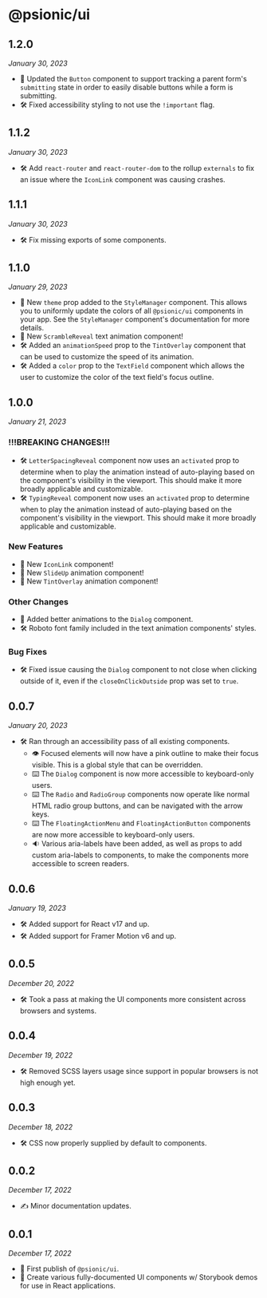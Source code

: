 # @psionic/ui

## 1.2.0

<i>January 30, 2023</i>

* 🚀 Updated the `Button` component to support tracking a parent form's `submitting` state in order to easily disable buttons while a form is submitting.
* 🛠️ Fixed accessibility styling to not use the `!important` flag.

## 1.1.2

<i>January 30, 2023</i>

* 🛠️ Add `react-router` and `react-router-dom` to the rollup `externals` to fix an issue where the `IconLink` component was causing crashes.

## 1.1.1

<i>January 30, 2023</i>

* 🛠️ Fix missing exports of some components.

## 1.1.0

<i>January 29, 2023</i>

* 🎨 New `theme` prop added to the `StyleManager` component. This allows you to uniformly update the colors of all `@psionic/ui` components in your app. See the `StyleManager` component's documentation for more details.
* 🚀 New `ScrambleReveal` text animation component!
* 🛠️ Added an `animationSpeed` prop to the `TintOverlay` component that can be used to customize the speed of its animation.
* 🛠️ Added a `color` prop to the `TextField` component which allows the user to customize the color of the text field's focus outline.

## 1.0.0

<i>January 21, 2023</i>

### !!!BREAKING CHANGES!!!

* 🛠️ `LetterSpacingReveal` component now uses an `activated` prop to determine when to play the animation instead of auto-playing based on the component's visibility in the viewport. This should make it more broadly applicable and customizable.
* 🛠️ `TypingReveal` component now uses an `activated` prop to determine when to play the animation instead of auto-playing based on the component's visibility in the viewport. This should make it more broadly applicable and customizable.

### New Features

* 🚀 New `IconLink` component!
* 🚀 New `SlideUp` animation component!
* 🚀 New `TintOverlay` animation component!

### Other Changes

* 🎥 Added better animations to the `Dialog` component.
* 🛠️ Roboto font family included in the text animation components' styles.

### Bug Fixes

* 🛠️ Fixed issue causing the `Dialog` component to not close when clicking outside of it, even if the `closeOnClickOutside` prop was set to `true`.

## 0.0.7

<i>January 20, 2023</i>

* 🛠️ Ran through an accessibility pass of all existing components.
    * 👁️ Focused elements will now have a pink outline to make their focus visible. This is a global style that can be overridden.
    * ⌨️ The `Dialog` component is now more accessible to keyboard-only users.
    * ⌨️ The `Radio` and `RadioGroup` components now operate like normal HTML radio group buttons, and can be navigated with the arrow keys.
    * ⌨️ The `FloatingActionMenu` and `FloatingActionButton` components are now more accessible to keyboard-only users.
    * 🔉 Various aria-labels have been added, as well as props to add custom aria-labels to components, to make the components more accessible to screen readers.

## 0.0.6

<i>January 19, 2023</i>

* 🛠️ Added support for React v17 and up.
* 🛠️ Added support for Framer Motion v6 and up.

## 0.0.5

<i>December 20, 2022</i>

* 🛠️ Took a pass at making the UI components more consistent across browsers and systems.

## 0.0.4

<i>December 19, 2022</i>

* 🛠️ Removed SCSS layers usage since support in popular browsers is not high enough yet.

## 0.0.3

<i>December 18, 2022</i>

* 🛠️ CSS now properly supplied by default to components.

## 0.0.2

<i>December 17, 2022</i>

* ✍️ Minor documentation updates.

## 0.0.1

<i>December 17, 2022</i>

* 🥳 First publish of `@psionic/ui`.
* 🧰 Create various fully-documented UI components w/ Storybook demos for use in React applications.